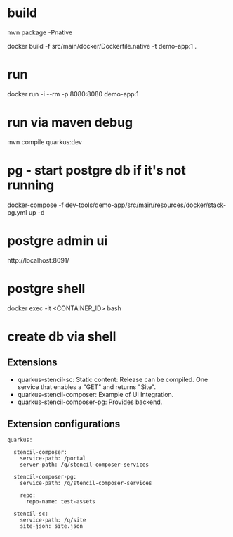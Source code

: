 # build
mvn package -Pnative

docker build -f src/main/docker/Dockerfile.native -t demo-app:1 .

# run
docker run -i --rm -p 8080:8080 demo-app:1

# run via maven debug
mvn compile quarkus:dev

# pg - start postgre db if it's not running
docker-compose -f dev-tools/demo-app/src/main/resources/docker/stack-pg.yml up -d

# postgre admin ui

http://localhost:8091/

# postgre shell
docker exec -it <CONTAINER_ID> bash

# create db via shell



## Extensions

* quarkus-stencil-sc: Static content: Release can be compiled. One service that enables a "GET" and returns "Site".
* quarkus-stencil-composer: Example of UI Integration. 
* quarkus-stencil-composer-pg: Provides backend.

## Extension configurations

```
quarkus:

  stencil-composer:
    service-path: /portal
    server-path: /q/stencil-composer-services

  stencil-composer-pg:
    service-path: /q/stencil-composer-services

    repo:
      repo-name: test-assets

  stencil-sc:
    service-path: /q/site
    site-json: site.json
    
```
    